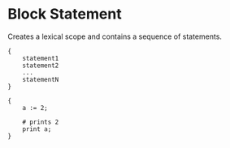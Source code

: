 # Block Statement

Creates a lexical scope and contains a sequence of statements.

```title="Syntax"
{
    statement1
    statement2
    ...
    statementN
}
```

```title="Example"
{
    a := 2;

    # prints 2
    print a;
}
```
